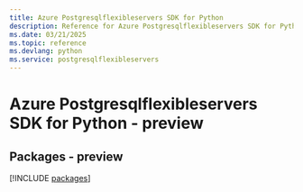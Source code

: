 ```yaml
---
title: Azure Postgresqlflexibleservers SDK for Python
description: Reference for Azure Postgresqlflexibleservers SDK for Python
ms.date: 03/21/2025
ms.topic: reference
ms.devlang: python
ms.service: postgresqlflexibleservers
---
```

# Azure Postgresqlflexibleservers SDK for Python - preview
## Packages - preview
[!INCLUDE [packages](postgresqlflexibleservers-index.md)]